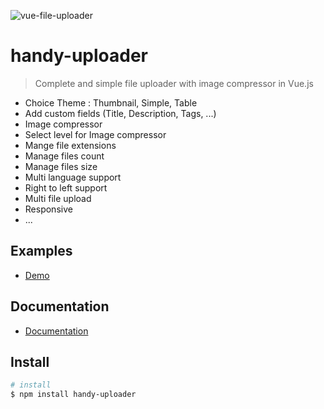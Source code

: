 ![vue-file-uploader](https://img.techpowerup.org/200626/vue-file-uploader038.png)


# handy-uploader

> Complete and simple file uploader with image compressor in Vue.js

+ Choice Theme : Thumbnail, Simple, Table
+ Add custom fields (Title, Description, Tags, ...)
+ Image compressor
+ Select level for Image compressor
+ Mange file extensions
+ Manage files count
+ Manage files size
+ Multi language support
+ Right to left support
+ Multi file upload
+ Responsive
+ ...

## Examples
- [Demo](https://friendly-varahamihira-45c09f.netlify.app)

## Documentation
- [Documentation](https://friendly-varahamihira-45c09f.netlify.app/documentation)

## Install
```bash
# install 
$ npm install handy-uploader

